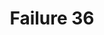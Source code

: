 ---
title: Failure 36
description: Failure of Success Criterion 3.2.2 due to automatically submitting a form and given a value
url: https://www.w3.org/WAI/WCAG21/Techniques/failures/F36
---